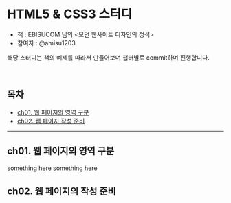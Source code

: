 # HTML5 & CSS3 스터디
- 책 : EBISUCOM 님의 &lt;모던 웹사이트 디자인의 정석>
- 참여자 : @amisu1203

해당 스터디는 책의 예제를 따라서 만들어보며 챕터별로 commit하며 진행합니다.

<br>

## 목차

- [ch01. 웹 페이지의 영역 구분](#ch01-웹-페이지의-영역-구분)
- [ch02. 웹 페이지 작성 준비](#ch02-웹-페이지의-작성-준비)

---

## ch01. 웹 페이지의 영역 구분

something here
something here

## ch02. 웹 페이지의 작성 준비
